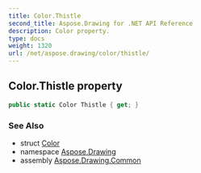```yaml
---
title: Color.Thistle
second_title: Aspose.Drawing for .NET API Reference
description: Color property. 
type: docs
weight: 1320
url: /net/aspose.drawing/color/thistle/
---
```

## Color.Thistle property

```csharp
public static Color Thistle { get; }
```

### See Also

* struct [Color](../)
* namespace [Aspose.Drawing](../../color/)
* assembly [Aspose.Drawing.Common](../../../)


